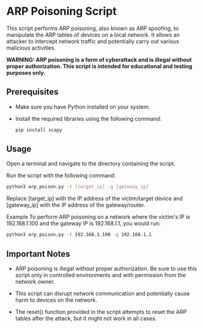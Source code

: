 # ARP Poisoning Script

This script performs ARP poisoning, also known as ARP spoofing, to manipulate the ARP tables of devices on a local network. It allows an attacker to intercept network traffic and potentially carry out various malicious activities.

**WARNING: ARP poisoning is a form of cyberattack and is illegal without proper authorization. This script is intended for educational and testing purposes only.**

## Prerequisites

- Make sure you have Python installed on your system.
- Install the required libraries using the following command:

  ```sh
  pip install scapy
    ```

## Usage
Open a terminal and navigate to the directory containing the script.

Run the script with the following command:

  ```sh
python3 arp_poison.py -t [target_ip] -g [gateway_ip]
  ```
Replace [target_ip] with the IP address of the victim/target device and [gateway_ip] with the IP address of the gateway/router.

Example
To perform ARP poisoning on a network where the victim's IP is 192.168.1.100 and the gateway IP is 192.168.1.1, you would run:

```sh
python3 arp_poison.py -t 192.168.1.100 -g 192.168.1.1
```

## Important Notes
- ARP poisoning is illegal without proper authorization. Be sure to use this script only in controlled environments and with permission from the network owner.

- This script can disrupt network communication and potentially cause harm to devices on the network.

- The reset() function provided in the script attempts to reset the ARP tables after the attack, but it might not work in all cases.
